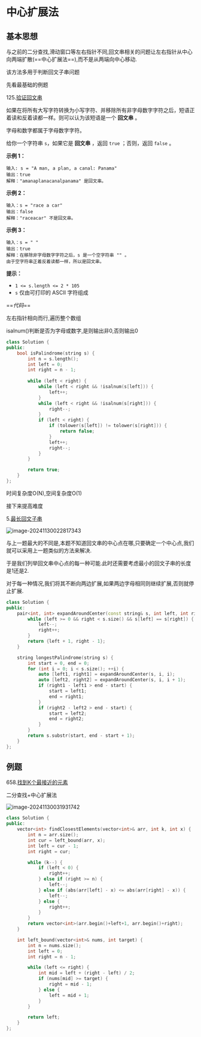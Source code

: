 # 中心扩展法

## 基本思想

与之前的二分查找,滑动窗口等左右指针不同,回文串相关的问题让左右指针从中心向两端扩散(==中心扩展法==),而不是从两端向中心移动.

该方法多用于判断回文子串问题

先看最基础的例题

125.[验证回文串](https://leetcode.cn/problems/valid-palindrome/description)

如果在将所有大写字符转换为小写字符、并移除所有非字母数字字符之后，短语正着读和反着读都一样。则可以认为该短语是一个 **回文串** 。

字母和数字都属于字母数字字符。

给你一个字符串 `s`，如果它是 **回文串** ，返回 `true` ；否则，返回 `false` 。

 

**示例 1：**

```
输入: s = "A man, a plan, a canal: Panama"
输出：true
解释："amanaplanacanalpanama" 是回文串。
```

**示例 2：**

```
输入：s = "race a car"
输出：false
解释："raceacar" 不是回文串。
```

**示例 3：**

```
输入：s = " "
输出：true
解释：在移除非字母数字字符之后，s 是一个空字符串 "" 。
由于空字符串正着反着读都一样，所以是回文串。
```

 

**提示：**

- `1 <= s.length <= 2 * 105`
- `s` 仅由可打印的 ASCII 字符组成



==*代码*==

左右指针相向而行,遍历整个数组

isalnum()判断是否为字母或数字,是则输出非0,否则输出0

```c++
class Solution {
public:
    bool isPalindrome(string s) {
        int n = s.length();
        int left = 0;
        int right = n - 1;
        
        while (left < right) {
            while (left < right && !isalnum(s[left])) {
                left++;
            }
            while (left < right && !isalnum(s[right])) {
                right--;
            }
            if (left < right) {
                if (tolower(s[left]) != tolower(s[right])) {
                    return false;
                }
                left++;
                right--;
            }
        }

        return true;
    }
};
```

时间复杂度O(N),空间复杂度O(1)



接下来提高难度

5.[最长回文子串](https://leetcode.cn/problems/longest-palindromic-substring/description/)

![image-20241130022817343](https://fzchen-picgo.oss-cn-shanghai.aliyuncs.com/Github/learning/20241203045133998.png)

与上一题最大的不同是,本题不知道回文串的中心点在哪,只要确定一个中心点,我们就可以采用上一题类似的方法来解决.

于是我们列举回文串中心点的每一种可能.此时还需要考虑最小的回文子串的长度是1还是2.

对于每一种情况,我们将其不断向两边扩展,如果两边字母相同则继续扩展,否则就停止扩展.

```c++
class Solution {
public:
    pair<int, int> expandAroundCenter(const string& s, int left, int right) {
        while (left >= 0 && right < s.size() && s[left] == s[right]) {
            left--;
            right++;
        }
        return {left + 1, right - 1};
    }

    string longestPalindrome(string s) {
        int start = 0, end = 0;
        for (int i = 0; i < s.size(); ++i) {
            auto [left1, right1] = expandAroundCenter(s, i, i);
            auto [left2, right2] = expandAroundCenter(s, i, i + 1);
            if (right1 - left1 > end - start) {
                start = left1;
                end = right1;
            }
            if (right2 - left2 > end - start) {
                start = left2;
                end = right2;
            }
        }
        return s.substr(start, end - start + 1);
    }
};
```

## 例题

658.[找到K个最接近的元素](https://leetcode.cn/problems/find-k-closest-elements/description/)

二分查找+中心扩展法

![image-20241130031931742](https://fzchen-picgo.oss-cn-shanghai.aliyuncs.com/Github/learning/20241203045139655.png)

```c++
class Solution {
public:
    vector<int> findClosestElements(vector<int>& arr, int k, int x) {
        int n = arr.size();
        int cur = left_bound(arr, x);
        int left = cur - 1;
        int right = cur;

        while (k--) {
            if (left < 0) {
                right++;
            } else if (right >= n) {
                left--;
            } else if (abs(arr[left] - x) <= abs(arr[right] - x)) {
                left--;
            } else {
                right++;
            }
        }
        return vector<int>(arr.begin()+left+1, arr.begin()+right);
    }

    int left_bound(vector<int>& nums, int target) {
        int n = nums.size();
        int left = 0;
        int right = n - 1;

        while (left <= right) {
            int mid = left + (right - left) / 2;
            if (nums[mid] >= target) {
                right = mid - 1;
            } else {
                left = mid + 1;
            }
        }

        return left;
    }
};
```

